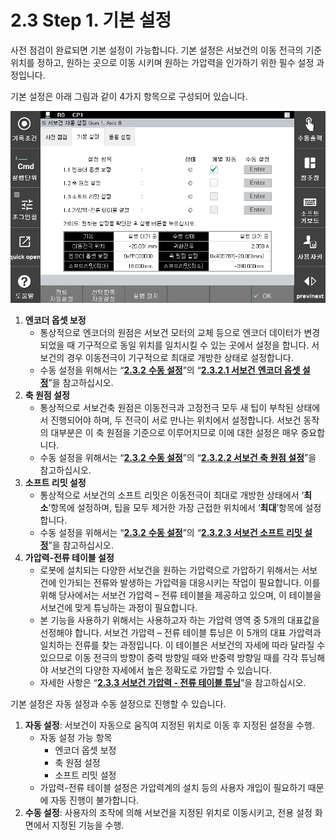 ﻿# 2.3 Step 1. 기본 설정

사전 점검이 완료되면 기본 설정이 가능합니다. 기본 설정은 서보건의 이동 전극의 기준위치를 정하고, 원하는 곳으로 이동 시키며 원하는 가압력을 인가하기 위한 필수 설정 과정입니다.

&#x20;기본 설정은 아래 그림과 같이 4가지 항목으로 구성되어 있습니다.

![](<../../.gitbook/assets/image (17).png>)

1. **엔코더 옵셋 보정**
   * 통상적으로 엔코더의 원점은 서보건 모터의 교체 등으로 엔코더 데이터가 변경되었을 때 기구적으로 동일 위치를 일치시킬 수 있는 곳에서 설정을 합니다. 서보건의 경우 이동전극이 기구적으로 최대로 개방한 상태로 설정합니다.
   * 수동 설정을 위해서는 “[**2.3.2** **수동 설정**](2-3-2-manual-setting/)”의 “[**2.3.2.1 서보건** **엔코더 옵셋 설정**](2-3-2-manual-setting/1-servo-gun-encoder-offset-setting.md)”을 참고하십시오.
2. **축 원점 설정**
   * 통상적으로 서보건축 원점은 이동전극과 고정전극 모두 새 팁이 부착된 상태에서 진행되어야 하며, 두 전극이 서로 만나는 위치에서 설정합니다. 서보건 동작의 대부분은 이 축 원점을 기준으로 이루어지므로 이에 대한 설정은 매우 중요합니다.
   * 수동 설정을 위해서는 “[**2.3.2** **수동 설정**](2-3-2-manual-setting/)”의 “[**2.3.2.2 서보건 축 원점 설정**](2-3-2-manual-setting/2-servo-gun-axis-origin.md)”을 참고하십시오.
3. **소프트 리밋 설정**
   * 통상적으로 서보건의 소프트 리밋은 이동전극이 최대로 개방한 상태에서 ‘**최소**’항목에 설정하며, 팁을 모두 제거한 가장 근접한 위치에서 ‘**최대**’항목에 설정합니다.
   * 수동 설정을 위해서는 “[**2.3.2** **수동 설정**](2-3-2-manual-setting/)”의 “[**2.3.2.3 서보건 소프트 리밋 설정**](2-3-2-manual-setting/3-servo-gun-soft-limit.md)”을 참고하십시오.
4. **가압력-전류 테이블 설정**
   * 로봇에 설치되는 다양한 서보건을 원하는 가압력으로 가압하기 위해서는 서보건에 인가되는 전류와 발생하는 가압력을 대응시키는 작업이 필요합니다. 이를 위해 당사에서는 서보건 가압력 – 전류 테이블을 제공하고 있으며, 이 테이블을 서보건에 맞게 튜닝하는 과정이 필요합니다.
   * 본 기능을 사용하기 위해서는 사용하고자 하는 가압력 영역 중 5개의 대표값을 선정해야 합니다. 서보건 가압력 – 전류 테이블 튜닝은 이 5개의 대표 가압력과 일치하는 전류를 찾는 과정입니다. 이 테이블은 서보건의 자세에 따라 달라질 수 있으므로 이동 전극의 방향이 중력 방향일 때와 반중력 방향일 때를 각각 튜닝해야 서보건의 다양한 자세에서 높은 정확도로 가압할 수 있습니다.
   * 자세한 사항은 “[**2.3.3 서보건 가압력 - 전류 테이블 튜닝**](2-3-3-servo-gun-force-current-table-tuning/)”을 참고하십시오.

기본 설정은 자동 설정과 수동 설정으로 진행할 수 있습니다.

1. **자동 설정**: 서보건이 자동으로 움직여 지정된 위치로 이동 후 지정된 설정을 수행.
   * 자동 설정 가능 항목
     * 엔코더 옵셋 보정
     * 축 원점 설정
     * 소프트 리밋 설정
   * 가압력-전류 테이블 설정은 가압력계의 설치 등의 사용자 개입이 필요하기 때문에 자동 진행이 불가합니다.
2. **수동 설정**: 사용자의 조작에 의해 서보건을 지정된 위치로 이동시키고, 전용 설정 화면에서 지정된 기능을 수행.
